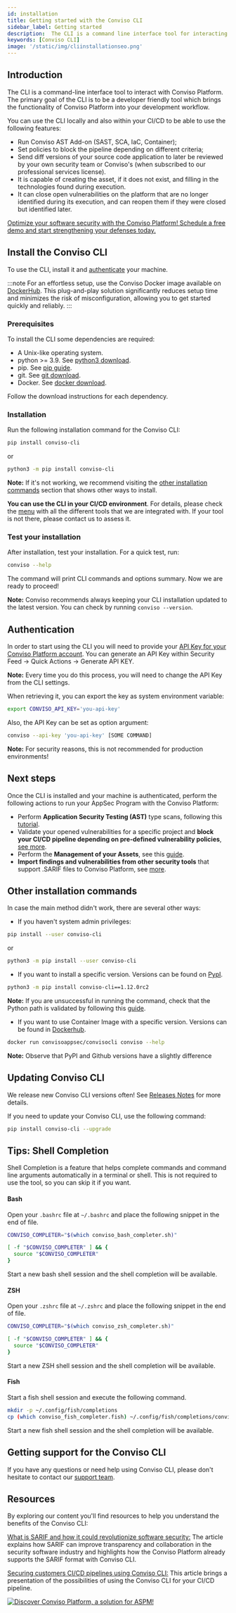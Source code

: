 ```yaml
---
id: installation
title: Getting started with the Conviso CLI
sidebar_label: Getting started
description:  The CLI is a command line interface tool for interacting with the Conviso Platform bringing functionality into your development workflow. Learn more about!
keywords: [Conviso CLI]
image: '/static/img/cliinstallationseo.png'
---
```


## Introduction

The CLI is a command-line interface tool to interact with Conviso Platform. The primary goal of the CLI is to be a developer friendly tool which brings the functionality of Conviso Platform into your development workflow.

You can use the CLI locally and also within your CI/CD to be able to use the following features:

- Run Conviso AST Add-on (SAST, SCA, IaC, Container);
- Set policies to block the pipeline depending on different criteria;
- Send diff versions of your source code application to later be reviewed by your own security team or Conviso's (when subscribed to our professional services license).
- It is capable of creating the asset, if it does not exist, and filling in the technologies found during execution.
- It can close open vulnerabilities on the platform that are no longer identified during its execution, and can reopen them if they were closed but identified later.

[Optimize your software security with the Conviso Platform! Schedule a free demo and start strengthening your defenses today.](https://cta-service-cms2.hubspot.com/web-interactives/public/v1/track/redirect?encryptedPayload=AVxigLKtcWzoFbzpyImNNQsXC9S54LjJuklwM39zNd7hvSoR%2FVTX%2FXjNdqdcIIDaZwGiNwYii5hXwRR06puch8xINMyL3EXxTMuSG8Le9if9juV3u%2F%2BX%2FCKsCZN1tLpW39gGnNpiLedq%2BrrfmYxgh8G%2BTcRBEWaKasQ%3D&webInteractiveContentId=125788977029&portalId=5613826)


## Install the Conviso CLI

To use the CLI, install it and [authenticate](#authentication) your machine.

:::note
For an effortless setup, use the Conviso Docker image available on [DockerHub](https://hub.docker.com/r/convisoappsec/convisocli/). This plug-and-play solution significantly reduces setup time and minimizes the risk of misconfiguration, allowing you to get started quickly and reliably.
:::

### Prerequisites

To install the CLI some dependencies are required:
- A Unix-like operating system.
- python >= 3.9. See [python3 download](https://www.python.org/downloads/).
- pip. See [pip guide](https://packaging.python.org/tutorials/installing-packages/#installing-from-pypi).
- git. See [git download](https://git-scm.com/downloads).
- Docker. See [docker download](https://docs.docker.com/engine/install/).

Follow the download instructions for each dependency.

### Installation

Run the following installation command for the Conviso CLI:

```bash
pip install conviso-cli
```

or

```bash
python3 -m pip install conviso-cli
```

**Note:** If it's not working, we recommend visiting the [other installation commands](#other-installation-commands) section that shows other ways to install.

**You can use the CLI in your CI/CD environment**. For details, please check the [menu](../integrations/integrations_intro.md) with all the different tools that we are integrated with. If your tool is not there, please contact us to assess it.

### Test your installation

After installation, test your installation. For a quick test, run:

```bash
conviso --help
```

The command will print CLI commands and options summary. Now we are ready to proceed!

**Note:** Conviso recommends always keeping your CLI installation updated to the latest version. You can check by running ```conviso --version```.

## Authentication

In order to start using the CLI you will need to provide your [API Key for your Conviso Platform account](../../api/generate-apikey). You can generate an API Key within Security Feed -> Quick Actions -> Generate API KEY.

**Note:** Every time you do this process, you will need to change the API Key from the CLI settings.

When retrieving it, you can export the key as system environment variable:

```bash
export CONVISO_API_KEY='you-api-key'
```

Also, the API Key can be set as option argument:

```bash
conviso --api-key 'you-api-key' [SOME COMMAND]
```

**Note:** For security reasons, this is not recommended for production environments!

## Next steps

Once the CLI is installed and your machine is authenticated, perform the following actions to run your AppSec Program with the Conviso Platform:

- Perform **Application Security Testing (AST)** type scans, following this [tutorial](../cli/ast).
- Validate your opened vulnerabilities for a specific project and **block your CI/CD pipeline depending on pre-defined vulnerability policies**, [see more](../cli/security-gate).
- Perform the **Management of your Assets**, see this [guide](../cli/assets).
- **Import findings and vulnerabilities from other security tools** that support .SARIF files to Conviso Platform, see [more](../cli/findings).

## Other installation commands

In case the main method didn't work, there are several other ways:

- If you haven't system admin privileges:

```bash
pip install --user conviso-cli
```

or

```bash
python3 -m pip install --user conviso-cli
```

- If you want to install a specific version. Versions can be found on [PypI](https://pypi.org/project/conviso-cli/#history).

```bash
python3 -m pip install conviso-cli==1.12.0rc2
```

**Note:** If you are unsuccessful in running the command, check that the Python path is validated by following this [guide](https://realpython.com/add-python-to-path/).

- If you want to use Container Image with a specific version. Versions can be found in [Dockerhub](https://hub.docker.com/r/convisoappsec/convisocli/tags).

```bash
docker run convisoappsec/convisocli conviso --help
```

**Note:** Observe that PyPI and Github versions have a slightly difference

## Updating Conviso CLI

We release new Conviso CLI versions often! See [Releases Notes](../../releases/intro) for more details.

If you need to update your Conviso CLI, use the following command:

```bash
pip install conviso-cli --upgrade
```

## Tips: Shell Completion

Shell Completion is a feature that helps complete commands and command line arguments automatically in a terminal or shell. This is not required to use the tool, so you can skip it if you want.

#### Bash

Open your ```.bashrc``` file at ```~/.bashrc``` and place the following snippet in the end of file.

```bash
CONVISO_COMPLETER="$(which conviso_bash_completer.sh)"

[ -f "$CONVISO_COMPLETER" ] && {
  source "$CONVISO_COMPLETER"
}
```

Start a new bash shell session and the shell completion will be available.

#### ZSH

Open your ```.zshrc``` file at ```~/.zshrc``` and place the following snippet in the end of file.

```bash
CONVISO_COMPLETER="$(which conviso_zsh_completer.sh)"

[ -f "$CONVISO_COMPLETER" ] && {
  source "$CONVISO_COMPLETER"
}
```

Start a new ZSH shell session and the shell completion will be available.

#### Fish

Start a fish shell session and execute the following command.

```bash
mkdir -p ~/.config/fish/completions
cp (which conviso_fish_completer.fish) ~/.config/fish/completions/conviso.fish
```

Start a new fish shell session and the shell completion will be available.

## Getting support for the Conviso CLI

If you have any questions or need help using Conviso CLI, please don't hesitate to contact our [support team](mailto:support@convisoappsec.com).

## Resources

By exploring our content you'll find resources to help you understand the benefits of the Conviso CLI:

[What is SARIF and how it could revolutionize software security:](https://bit.ly/3nqqcbK) The article explains how SARIF can improve transparency and collaboration in the security software industry and highlights how the Conviso Platform already supports the SARIF format with Conviso CLI.

[Securing customers CI/CD pipelines using Conviso CLI:](https://bit.ly/3LS1oD7) This article brings a presentation of the possibilities of using the Conviso CLI for your CI/CD pipeline.

[![Discover Conviso Platform, a solution for ASPM!](https://no-cache.hubspot.com/cta/default/5613826/interactive-125788977029.png)](https://cta-service-cms2.hubspot.com/web-interactives/public/v1/track/redirect?encryptedPayload=AVxigLKtcWzoFbzpyImNNQsXC9S54LjJuklwM39zNd7hvSoR%2FVTX%2FXjNdqdcIIDaZwGiNwYii5hXwRR06puch8xINMyL3EXxTMuSG8Le9if9juV3u%2F%2BX%2FCKsCZN1tLpW39gGnNpiLedq%2BrrfmYxgh8G%2BTcRBEWaKasQ%3D&webInteractiveContentId=125788977029&portalId=5613826)
